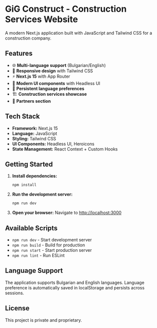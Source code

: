 # GiG Construct - Construction Services Website

A modern Next.js application built with JavaScript and Tailwind CSS for a construction company.

## Features

- 🌐 **Multi-language support** (Bulgarian/English)
- 📱 **Responsive design** with Tailwind CSS
- ⚡ **Next.js 15** with App Router
- 🎨 **Modern UI components** with Headless UI
- 💾 **Persistent language preferences**
- 🏗️ **Construction services showcase**
- 👥 **Partners section**

## Tech Stack

- **Framework:** Next.js 15
- **Language:** JavaScript
- **Styling:** Tailwind CSS
- **UI Components:** Headless UI, Heroicons
- **State Management:** React Context + Custom Hooks

## Getting Started

1. **Install dependencies:**
   ```bash
   npm install
   ```

2. **Run the development server:**
   ```bash
   npm run dev
   ```

3. **Open your browser:**
   Navigate to [http://localhost:3000](http://localhost:3000)

## Available Scripts

- `npm run dev` - Start development server
- `npm run build` - Build for production
- `npm run start` - Start production server
- `npm run lint` - Run ESLint

## Language Support

The application supports Bulgarian and English languages. Language preference is automatically saved in localStorage and persists across sessions.

## License

This project is private and proprietary.

